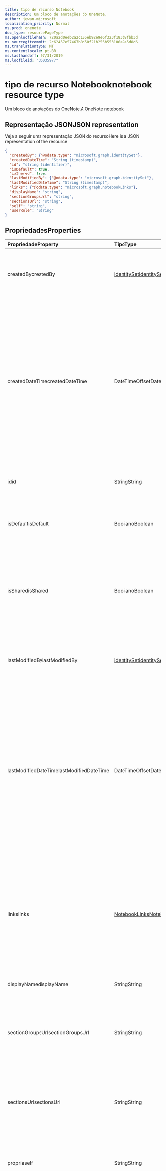 ```yaml
---
title: tipo de recurso Notebook
description: Um bloco de anotações do OneNote.
author: jewan-microsoft
localization_priority: Normal
ms.prod: onenote
doc_type: resourcePageType
ms.openlocfilehash: 720a2d0eeb2a2c105eb92e9e6f323f183b8fbb3d
ms.sourcegitcommit: 2c62457e57467b8d50f21b255b553106a9a5d8d6
ms.translationtype: MT
ms.contentlocale: pt-BR
ms.lasthandoff: 07/31/2019
ms.locfileid: "36035977"
---
```

# <a name="notebook-resource-type"></a><span data-ttu-id="68b64-103">tipo de recurso Notebook</span><span class="sxs-lookup"><span data-stu-id="68b64-103">notebook resource type</span></span>

<span data-ttu-id="68b64-104">Um bloco de anotações do OneNote.</span><span class="sxs-lookup"><span data-stu-id="68b64-104">A OneNote notebook.</span></span>

## <a name="json-representation"></a><span data-ttu-id="68b64-105">Representação JSON</span><span class="sxs-lookup"><span data-stu-id="68b64-105">JSON representation</span></span>

<span data-ttu-id="68b64-106">Veja a seguir uma representação JSON do recurso</span><span class="sxs-lookup"><span data-stu-id="68b64-106">Here is a JSON representation of the resource</span></span>

<!-- {
  "blockType": "resource",
  "baseType": "microsoft.graph.onenoteEntityHierarchyModel",
  "optionalProperties": [
    "sectionGroups",
    "sections"
  ],
  "@odata.type": "microsoft.graph.notebook"
}-->

```json
{
  "createdBy": {"@odata.type": "microsoft.graph.identitySet"},
  "createdDateTime": "String (timestamp)",
  "id": "string (identifier)",
  "isDefault": true,
  "isShared": true,
  "lastModifiedBy": {"@odata.type": "microsoft.graph.identitySet"},
  "lastModifiedDateTime": "String (timestamp)",
  "links": {"@odata.type": "microsoft.graph.notebookLinks"},
  "displayName": "string",
  "sectionGroupsUrl": "string",
  "sectionsUrl": "string",
  "self": "string",
  "userRole": "String"
}

```
## <a name="properties"></a><span data-ttu-id="68b64-107">Propriedades</span><span class="sxs-lookup"><span data-stu-id="68b64-107">Properties</span></span>
| <span data-ttu-id="68b64-108">Propriedade</span><span class="sxs-lookup"><span data-stu-id="68b64-108">Property</span></span>     | <span data-ttu-id="68b64-109">Tipo</span><span class="sxs-lookup"><span data-stu-id="68b64-109">Type</span></span>   |<span data-ttu-id="68b64-110">Descrição</span><span class="sxs-lookup"><span data-stu-id="68b64-110">Description</span></span>|
|:---------------|:--------|:----------|
|<span data-ttu-id="68b64-111">createdBy</span><span class="sxs-lookup"><span data-stu-id="68b64-111">createdBy</span></span>|[<span data-ttu-id="68b64-112">identitySet</span><span class="sxs-lookup"><span data-stu-id="68b64-112">identitySet</span></span>](identityset.md)|<span data-ttu-id="68b64-p101">Identidade do usuário, dispositivo e aplicativo que criou o item. Somente leitura.</span><span class="sxs-lookup"><span data-stu-id="68b64-p101">Identity of the user, device, and application which created the item. Read-only.</span></span>|
|<span data-ttu-id="68b64-115">createdDateTime</span><span class="sxs-lookup"><span data-stu-id="68b64-115">createdDateTime</span></span>|<span data-ttu-id="68b64-116">DateTimeOffset</span><span class="sxs-lookup"><span data-stu-id="68b64-116">DateTimeOffset</span></span>|<span data-ttu-id="68b64-117">A data e a hora em que o bloco de anotações foi criado.</span><span class="sxs-lookup"><span data-stu-id="68b64-117">The date and time when the notebook was created.</span></span> <span data-ttu-id="68b64-118">O carimbo de data/hora representa informações de data e hora usando o formato ISO 8601 e está sempre no horário UTC.</span><span class="sxs-lookup"><span data-stu-id="68b64-118">The timestamp represents date and time information using ISO 8601 format and is always in UTC time.</span></span> <span data-ttu-id="68b64-119">Por exemplo, meia-noite em UTC no dia 1º de janeiro de 2014 teria esta aparência: `'2014-01-01T00:00:00Z'`.</span><span class="sxs-lookup"><span data-stu-id="68b64-119">For example, midnight UTC on Jan 1, 2014 would look like this: `'2014-01-01T00:00:00Z'`.</span></span> <span data-ttu-id="68b64-120">Somente leitura.</span><span class="sxs-lookup"><span data-stu-id="68b64-120">Read-only.</span></span>|
|<span data-ttu-id="68b64-121">id</span><span class="sxs-lookup"><span data-stu-id="68b64-121">id</span></span>|<span data-ttu-id="68b64-122">String</span><span class="sxs-lookup"><span data-stu-id="68b64-122">String</span></span>|<span data-ttu-id="68b64-123">O identificador exclusivo do bloco de anotações.</span><span class="sxs-lookup"><span data-stu-id="68b64-123">The unique identifier of the notebook.</span></span> <span data-ttu-id="68b64-124">Somente leitura.</span><span class="sxs-lookup"><span data-stu-id="68b64-124">Read-only.</span></span>|
|<span data-ttu-id="68b64-125">isDefault</span><span class="sxs-lookup"><span data-stu-id="68b64-125">isDefault</span></span>|<span data-ttu-id="68b64-126">Booliano</span><span class="sxs-lookup"><span data-stu-id="68b64-126">Boolean</span></span>|<span data-ttu-id="68b64-127">Indica se este é o bloco de anotações padrão do usuário.</span><span class="sxs-lookup"><span data-stu-id="68b64-127">Indicates whether this is the user's default notebook.</span></span> <span data-ttu-id="68b64-128">Somente leitura.</span><span class="sxs-lookup"><span data-stu-id="68b64-128">Read-only.</span></span>|
|<span data-ttu-id="68b64-129">isShared</span><span class="sxs-lookup"><span data-stu-id="68b64-129">isShared</span></span>|<span data-ttu-id="68b64-130">Booliano</span><span class="sxs-lookup"><span data-stu-id="68b64-130">Boolean</span></span>|<span data-ttu-id="68b64-131">Indica se o bloco de anotações é compartilhado.</span><span class="sxs-lookup"><span data-stu-id="68b64-131">Indicates whether the notebook is shared.</span></span> <span data-ttu-id="68b64-132">Se for true, o conteúdo do bloco de anotações poderá ser visto por pessoas que não o proprietário.</span><span class="sxs-lookup"><span data-stu-id="68b64-132">If true, the contents of the notebook can be seen by people other than the owner.</span></span> <span data-ttu-id="68b64-133">Somente leitura.</span><span class="sxs-lookup"><span data-stu-id="68b64-133">Read-only.</span></span>|
|<span data-ttu-id="68b64-134">lastModifiedBy</span><span class="sxs-lookup"><span data-stu-id="68b64-134">lastModifiedBy</span></span>|[<span data-ttu-id="68b64-135">identitySet</span><span class="sxs-lookup"><span data-stu-id="68b64-135">identitySet</span></span>](identityset.md)|<span data-ttu-id="68b64-p106">Identidade do usuário, dispositivo e aplicativo que criou o item. Somente leitura.</span><span class="sxs-lookup"><span data-stu-id="68b64-p106">Identity of the user, device, and application which created the item. Read-only.</span></span>|
|<span data-ttu-id="68b64-138">lastModifiedDateTime</span><span class="sxs-lookup"><span data-stu-id="68b64-138">lastModifiedDateTime</span></span>|<span data-ttu-id="68b64-139">DateTimeOffset</span><span class="sxs-lookup"><span data-stu-id="68b64-139">DateTimeOffset</span></span>|<span data-ttu-id="68b64-140">A data e hora da última modificação do bloco de anotações.</span><span class="sxs-lookup"><span data-stu-id="68b64-140">The date and time when the notebook was last modified.</span></span> <span data-ttu-id="68b64-141">O carimbo de data/hora representa informações de data e hora usando o formato ISO 8601 e está sempre no horário UTC.</span><span class="sxs-lookup"><span data-stu-id="68b64-141">The timestamp represents date and time information using ISO 8601 format and is always in UTC time.</span></span> <span data-ttu-id="68b64-142">Por exemplo, meia-noite em UTC no dia 1º de janeiro de 2014 teria esta aparência: `'2014-01-01T00:00:00Z'`.</span><span class="sxs-lookup"><span data-stu-id="68b64-142">For example, midnight UTC on Jan 1, 2014 would look like this: `'2014-01-01T00:00:00Z'`.</span></span> <span data-ttu-id="68b64-143">Somente leitura.</span><span class="sxs-lookup"><span data-stu-id="68b64-143">Read-only.</span></span>|
|<span data-ttu-id="68b64-144">links</span><span class="sxs-lookup"><span data-stu-id="68b64-144">links</span></span>|[<span data-ttu-id="68b64-145">NotebookLinks</span><span class="sxs-lookup"><span data-stu-id="68b64-145">NotebookLinks</span></span>](notebooklinks.md)|<span data-ttu-id="68b64-146">Links para abrir o bloco de anotações.</span><span class="sxs-lookup"><span data-stu-id="68b64-146">Links for opening the notebook.</span></span> <span data-ttu-id="68b64-147">O `oneNoteClientURL` link abre o bloco de anotações no cliente nativo do OneNote se ele estiver instalado.</span><span class="sxs-lookup"><span data-stu-id="68b64-147">The `oneNoteClientURL` link opens the notebook in the OneNote native client if it's installed.</span></span> <span data-ttu-id="68b64-148">O `oneNoteWebURL` link abre o bloco de anotações no OneNote na Web.</span><span class="sxs-lookup"><span data-stu-id="68b64-148">The `oneNoteWebURL` link opens the notebook in OneNote on the web.</span></span>|
|<span data-ttu-id="68b64-149">displayName</span><span class="sxs-lookup"><span data-stu-id="68b64-149">displayName</span></span>|<span data-ttu-id="68b64-150">String</span><span class="sxs-lookup"><span data-stu-id="68b64-150">String</span></span>|<span data-ttu-id="68b64-151">O nome do bloco de anotações.</span><span class="sxs-lookup"><span data-stu-id="68b64-151">The name of the notebook.</span></span>|
|<span data-ttu-id="68b64-152">sectionGroupsUrl</span><span class="sxs-lookup"><span data-stu-id="68b64-152">sectionGroupsUrl</span></span>|<span data-ttu-id="68b64-153">String</span><span class="sxs-lookup"><span data-stu-id="68b64-153">String</span></span>|<span data-ttu-id="68b64-154">A URL da propriedade `sectionGroups` de navegação, que retorna todos os grupos de seção no bloco de anotações.</span><span class="sxs-lookup"><span data-stu-id="68b64-154">The URL for the `sectionGroups` navigation property, which returns all the section groups in the notebook.</span></span> <span data-ttu-id="68b64-155">Somente leitura.</span><span class="sxs-lookup"><span data-stu-id="68b64-155">Read-only.</span></span>|
|<span data-ttu-id="68b64-156">sectionsUrl</span><span class="sxs-lookup"><span data-stu-id="68b64-156">sectionsUrl</span></span>|<span data-ttu-id="68b64-157">String</span><span class="sxs-lookup"><span data-stu-id="68b64-157">String</span></span>|<span data-ttu-id="68b64-158">A URL da propriedade `sections` de navegação, que retorna todas as seções do bloco de anotações.</span><span class="sxs-lookup"><span data-stu-id="68b64-158">The URL for the `sections` navigation property, which returns all the sections in the notebook.</span></span> <span data-ttu-id="68b64-159">Somente leitura.</span><span class="sxs-lookup"><span data-stu-id="68b64-159">Read-only.</span></span>|
|<span data-ttu-id="68b64-160">própria</span><span class="sxs-lookup"><span data-stu-id="68b64-160">self</span></span>|<span data-ttu-id="68b64-161">String</span><span class="sxs-lookup"><span data-stu-id="68b64-161">String</span></span>|<span data-ttu-id="68b64-162">O ponto de extremidade onde você pode obter detalhes sobre o bloco de anotações.</span><span class="sxs-lookup"><span data-stu-id="68b64-162">The endpoint where you can get details about the notebook.</span></span> <span data-ttu-id="68b64-163">Somente leitura.</span><span class="sxs-lookup"><span data-stu-id="68b64-163">Read-only.</span></span>|
|<span data-ttu-id="68b64-164">userRole</span><span class="sxs-lookup"><span data-stu-id="68b64-164">userRole</span></span>|<span data-ttu-id="68b64-165">onenoteUserRole</span><span class="sxs-lookup"><span data-stu-id="68b64-165">onenoteUserRole</span></span>|<span data-ttu-id="68b64-166">Os valores possíveis são: `Owner`, `Contributor`, `Reader`, `None`.</span><span class="sxs-lookup"><span data-stu-id="68b64-166">Possible values are: `Owner`, `Contributor`, `Reader`, `None`.</span></span> <span data-ttu-id="68b64-167">O proprietário representa o acesso no nível do proprietário ao bloco de anotações.</span><span class="sxs-lookup"><span data-stu-id="68b64-167">Owner represents owner-level access to the notebook.</span></span> <span data-ttu-id="68b64-168">O colaborador representa acesso de leitura/gravação ao bloco de anotações.</span><span class="sxs-lookup"><span data-stu-id="68b64-168">Contributor represents read/write access to the notebook.</span></span> <span data-ttu-id="68b64-169">O leitor representa acesso somente leitura ao bloco de anotações.</span><span class="sxs-lookup"><span data-stu-id="68b64-169">Reader represents read-only access to the notebook.</span></span> <span data-ttu-id="68b64-170">Somente leitura.</span><span class="sxs-lookup"><span data-stu-id="68b64-170">Read-only.</span></span>|

## <a name="relationships"></a><span data-ttu-id="68b64-171">Relações</span><span class="sxs-lookup"><span data-stu-id="68b64-171">Relationships</span></span>
| <span data-ttu-id="68b64-172">Relação</span><span class="sxs-lookup"><span data-stu-id="68b64-172">Relationship</span></span> | <span data-ttu-id="68b64-173">Tipo</span><span class="sxs-lookup"><span data-stu-id="68b64-173">Type</span></span>   |<span data-ttu-id="68b64-174">Descrição</span><span class="sxs-lookup"><span data-stu-id="68b64-174">Description</span></span>|
|:---------------|:--------|:----------|
|<span data-ttu-id="68b64-175">sectionGroups</span><span class="sxs-lookup"><span data-stu-id="68b64-175">sectionGroups</span></span>|<span data-ttu-id="68b64-176">Coleção [SectionGroup](sectiongroup.md)</span><span class="sxs-lookup"><span data-stu-id="68b64-176">[SectionGroup](sectiongroup.md) collection</span></span>|<span data-ttu-id="68b64-177">Obtém os grupos de seção no bloco de anotações.</span><span class="sxs-lookup"><span data-stu-id="68b64-177">The section groups in the notebook.</span></span> <span data-ttu-id="68b64-178">Somente leitura.</span><span class="sxs-lookup"><span data-stu-id="68b64-178">Read-only.</span></span> <span data-ttu-id="68b64-179">Anulável.</span><span class="sxs-lookup"><span data-stu-id="68b64-179">Nullable.</span></span>|
|<span data-ttu-id="68b64-180">seções</span><span class="sxs-lookup"><span data-stu-id="68b64-180">sections</span></span>|<span data-ttu-id="68b64-181">Coleção [OnenoteSection](section.md)</span><span class="sxs-lookup"><span data-stu-id="68b64-181">[OnenoteSection](section.md) collection</span></span>|<span data-ttu-id="68b64-182">As seções no bloco de anotações.</span><span class="sxs-lookup"><span data-stu-id="68b64-182">The sections in the notebook.</span></span> <span data-ttu-id="68b64-183">Somente leitura.</span><span class="sxs-lookup"><span data-stu-id="68b64-183">Read-only.</span></span> <span data-ttu-id="68b64-184">Anulável.</span><span class="sxs-lookup"><span data-stu-id="68b64-184">Nullable.</span></span>|

## <a name="methods"></a><span data-ttu-id="68b64-185">Métodos</span><span class="sxs-lookup"><span data-stu-id="68b64-185">Methods</span></span>

| <span data-ttu-id="68b64-186">Método</span><span class="sxs-lookup"><span data-stu-id="68b64-186">Method</span></span>           | <span data-ttu-id="68b64-187">Tipo de retorno</span><span class="sxs-lookup"><span data-stu-id="68b64-187">Return Type</span></span>    |<span data-ttu-id="68b64-188">Descrição</span><span class="sxs-lookup"><span data-stu-id="68b64-188">Description</span></span>|
|:---------------|:--------|:----------|
|[<span data-ttu-id="68b64-189">Obter bloco de anotações</span><span class="sxs-lookup"><span data-stu-id="68b64-189">Get notebook</span></span>](../api/notebook-get.md) | [<span data-ttu-id="68b64-190">Notebook</span><span class="sxs-lookup"><span data-stu-id="68b64-190">Notebook</span></span>](notebook.md) |<span data-ttu-id="68b64-191">Leia as propriedades e as relações do bloco de anotações.</span><span class="sxs-lookup"><span data-stu-id="68b64-191">Read the properties and relationships of the notebook.</span></span>|
|[<span data-ttu-id="68b64-192">getRecentNotebooks</span><span class="sxs-lookup"><span data-stu-id="68b64-192">getRecentNotebooks</span></span>](../api/notebook-getrecentnotebooks.md) | <span data-ttu-id="68b64-193">coleção [recentNotebook](recentnotebook.md)</span><span class="sxs-lookup"><span data-stu-id="68b64-193">[recentNotebook](recentnotebook.md) collection</span></span> | <span data-ttu-id="68b64-194">Obtenha uma coleção de blocos de anotações acessados mais recentemente para o usuário.</span><span class="sxs-lookup"><span data-stu-id="68b64-194">Get a collection of the most recently accessed notebooks for the user.</span></span> |
|[<span data-ttu-id="68b64-195">getNotebookFromWebUrl</span><span class="sxs-lookup"><span data-stu-id="68b64-195">getNotebookFromWebUrl</span></span>](../api/notebook-getnotebookfromweburl.md) | [<span data-ttu-id="68b64-196">Notebook</span><span class="sxs-lookup"><span data-stu-id="68b64-196">Notebook</span></span>](notebook.md) | <span data-ttu-id="68b64-197">Recupere as propriedades e os relacionamentos de um objeto Notebook usando seu caminho de URL.</span><span class="sxs-lookup"><span data-stu-id="68b64-197">Retrieve the properties and relationships of a notebook object using its URL path.</span></span> |
|[<span data-ttu-id="68b64-198">Criar grupo de seções</span><span class="sxs-lookup"><span data-stu-id="68b64-198">Create section group</span></span>](../api/notebook-post-sectiongroups.md) |[<span data-ttu-id="68b64-199">SectionGroup</span><span class="sxs-lookup"><span data-stu-id="68b64-199">SectionGroup</span></span>](sectiongroup.md)| <span data-ttu-id="68b64-200">Criar um grupo de seção postando na coleção sectionGroups no bloco de anotações especificado.</span><span class="sxs-lookup"><span data-stu-id="68b64-200">Create a section group by posting to the sectionGroups collection in the specified notebook.</span></span>|
|[<span data-ttu-id="68b64-201">List section groups</span><span class="sxs-lookup"><span data-stu-id="68b64-201">List section groups</span></span>](../api/notebook-list-sectiongroups.md) |<span data-ttu-id="68b64-202">Coleção [SectionGroup](sectiongroup.md)</span><span class="sxs-lookup"><span data-stu-id="68b64-202">[SectionGroup](sectiongroup.md) collection</span></span>| <span data-ttu-id="68b64-203">Obtém uma coleção de grupos de seções no bloco de anotações especificado.</span><span class="sxs-lookup"><span data-stu-id="68b64-203">Get a collection of section groups in the specified notebook.</span></span>|
|[<span data-ttu-id="68b64-204">Criar seção</span><span class="sxs-lookup"><span data-stu-id="68b64-204">Create section</span></span>](../api/notebook-post-sections.md) |[<span data-ttu-id="68b64-205">OnenoteSection</span><span class="sxs-lookup"><span data-stu-id="68b64-205">OnenoteSection</span></span>](section.md)| <span data-ttu-id="68b64-206">Criar uma seção postando na coleção Sections no bloco de anotações especificado.</span><span class="sxs-lookup"><span data-stu-id="68b64-206">Create a section by posting to the sections collection in the specified notebook.</span></span>|
|[<span data-ttu-id="68b64-207">Listar seções</span><span class="sxs-lookup"><span data-stu-id="68b64-207">List sections</span></span>](../api/notebook-list-sections.md) |<span data-ttu-id="68b64-208">Coleção [OnenoteSection](section.md)</span><span class="sxs-lookup"><span data-stu-id="68b64-208">[OnenoteSection](section.md) collection</span></span>| <span data-ttu-id="68b64-209">Obtém uma coleção de seções no bloco de anotações especificado.</span><span class="sxs-lookup"><span data-stu-id="68b64-209">Get a collection of sections in the specified notebook.</span></span>|
|[<span data-ttu-id="68b64-210">copyNotebook</span><span class="sxs-lookup"><span data-stu-id="68b64-210">copyNotebook</span></span>](../api/notebook-copynotebook.md)| <span data-ttu-id="68b64-211">Nenhum</span><span class="sxs-lookup"><span data-stu-id="68b64-211">None</span></span> | <span data-ttu-id="68b64-212">Copia um bloco de anotações.</span><span class="sxs-lookup"><span data-stu-id="68b64-212">Copies a notebook.</span></span>|

<!-- uuid: 8fcb5dbc-d5aa-4681-8e31-b001d5168d79
2015-10-25 14:57:30 UTC -->
<!-- {
  "type": "#page.annotation",
  "description": "notebook resource",
  "keywords": "",
  "section": "documentation",
  "tocPath": ""
}-->
